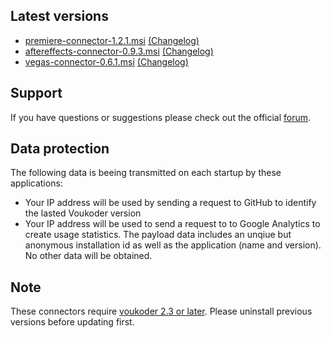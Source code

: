 ## Latest versions
- [premiere-connector-1.2.1.msi](premiere/premiere-connector-1.2.1.msi?raw=true) [(Changelog)](premiere/README.md)
- [aftereffects-connector-0.9.3.msi](aftereffects/aftereffects-connector-0.9.3.msi?raw=true) [(Changelog)](aftereffects/README.md)
- [vegas-connector-0.6.1.msi](vegas/vegas-connector-0.6.1.msi?raw=true) [(Changelog)](vegas/README.md)

## Support
If you have questions or suggestions please check out the official [forum](https://www.voukoder.org/forum/).

## Data protection
The following data is beeing transmitted on each startup by these applications:
- Your IP address will be used by sending a request to GitHub to identify the lasted Voukoder version
- Your IP address will be used to send a request to to Google Analytics to create usage statistics. The payload data includes an unqiue but anonymous installation id as well as the application (name and version).
No other data will be obtained.

## Note
These connectors require [voukoder 2.3 or later](https://github.com/Vouk/voukoder/releases). Please uninstall previous versions before updating first.
